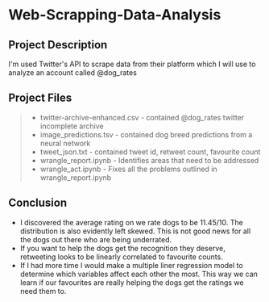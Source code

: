 # Web-Scrapping-Data-Analysis
## Project Description
I'm used Twitter's API to scrape data from their platform which I will use to analyze an account called @dog_rates

## Project Files
> * twitter-archive-enhanced.csv - contained @dog_rates twitter incomplete archive <br>
> * image_predictions.tsv - contained dog breed predictions from a neural network <br>
> * tweet_json.txt - contained tweet id, retweet count, favourite count <br>
> * wrangle_report.ipynb -  Identifies areas that need to be addressed <br>
> * wrangle_act.ipynb - Fixes all the problems outlined in wrangle_report.ipynb <br>

## Conclusion
* I discovered the average rating on we rate dogs to be 11.45/10. The distribution is also evidently left skewed. This is not good news for all the dogs out there who are being underrated. <br>
* If you want to help the dogs get the recognition they deserve, retweeting looks to be linearly correlated to favourite counts. <br>
* If I had more time I would make a multiple liner regression model to determine which variables affect each other the most. This way we can learn if our favourites are really helping the dogs get the ratings we need them to.


